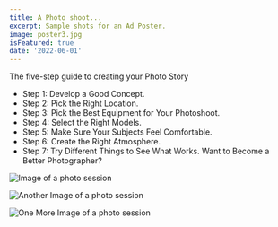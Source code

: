 ```yaml
---
title: A Photo shoot...
excerpt: Sample shots for an Ad Poster.
image: poster3.jpg
isFeatured: true
date: '2022-06-01'
---
```


The five-step guide to creating your Photo Story

  -  Step 1: Develop a Good Concept.
  -  Step 2: Pick the Right Location.
  -  Step 3: Pick the Best Equipment for Your Photoshoot.
  -  Step 4: Select the Right Models.
  -  Step 5: Make Sure Your Subjects Feel Comfortable.
  -  Step 6: Create the Right Atmosphere.
  -  Step 7: Try Different Things to See What Works.
    Want to Become a Better Photographer?

![Image of a photo session](poster-coder.jpg)

![Another Image of a photo session](poster3.jpg)

![One More Image of a photo session](poster4.jpg)
